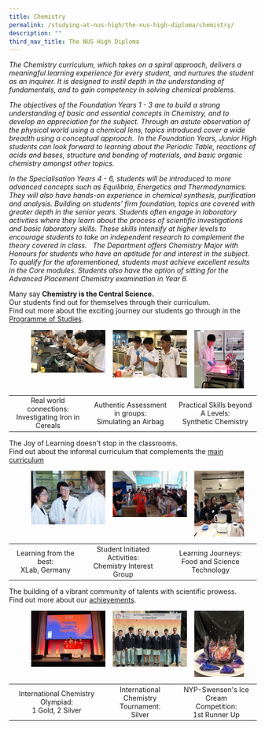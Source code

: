 ```yaml
---
title: Chemistry
permalink: /studying-at-nus-high/the-nus-high-diploma/chemistry/
description: ""
third_nav_title: The NUS High Diploma
---
```




_The Chemistry curriculum, which takes on a spiral approach, delivers a meaningful learning experience for every student, and nurtures the student as an inquirer. It is designed to instil depth in the understanding of fundamentals, and to gain competency in solving chemical problems._   

_The objectives of the Foundation Years 1 - 3 are to build a strong understanding of basic and essential concepts in Chemistry, and to develop an appreciation for the subject. Through an astute observation of the physical world using a chemical lens, topics introduced cover a wide breadth using a conceptual approach.  In the Foundation Years, Junior High students can look forward to learning about the Periodic Table, reactions of acids and bases, structure and bonding of materials, and basic organic chemistry amongst other topics._ 

_In the Specialisation Years 4 - 6, students will be introduced to more advanced concepts such as Equilibria, Energetics and Thermodynamics. They will also have hands-on experience in chemical synthesis, purification and analysis. Building on students’ firm foundation, topics are covered with greater depth in the senior years. Students often engage in laboratory activities where they learn about the process of scientific investigations and basic laboratory skills. These skills intensify at higher levels to encourage students to take on independent research to complement the theory covered in class.   The Department offers Chemistry Major with Honours for students who have an aptitude for and interest in the subject. To qualify for the aforementioned, students must achieve excellent results in the Core modules. Students also have the option of sitting for the Advanced Placement Chemistry examination in Year 6._

Many say **Chemistry is the Central Science.**<br>
Our students find out for themselves through their curriculum.<br>
Find out more about the exciting journey our students go through in the [Programme of Studies](https://staging.d1bl70m167uzkq.amplifyapp.com/studying-at-nus-high/the-nus-high-diploma/programme-of-studies/).

<p><a href="https://staging.d1bl70m167uzkq.amplifyapp.com/chemistry/wonderment-in-the-classroom/"><img src="/images/Chemistry/chem1.jpg" style="width:30%;margin-right:15px;margin-left:45px;" align = "left"></a></p>
<p><a href="https://staging.d1bl70m167uzkq.amplifyapp.com/chemistry/wonderment-in-the-classroom/"><img src="/images/Chemistry/chem2.jpg" style="width:30%;margin-right:15px;" align = "left"></a></p>
<p><a href="https://staging.d1bl70m167uzkq.amplifyapp.com/chemistry/wonderment-in-the-classroom/"><img src="/images/Chemistry/chem3.jpg" style="width:20%;margin-right:15px;" align = "left"></a></p>

<br clear="left">

|  |  |  |
|:---:|:---:|:---:|
| Real world connections:<br>Investigating Iron in Cereals | Authentic Assessment in groups:<br>Simulating an Airbag | Practical Skills beyond A Levels:<br>Synthetic Chemistry |

The Joy of Learning doesn't stop in the classrooms.<br>
Find out about the informal curriculum that complements the [main curriculum](https://staging.d1bl70m167uzkq.amplifyapp.com/chemistry/beyond-the-classroom/)

<p><a href="https://staging.d1bl70m167uzkq.amplifyapp.com/chemistry/beyond-the-classroom/"><img src="/images/chem4.jpg" style="width:30%;margin-right:15px;margin-left:45px;" align = "left"></a></p>
<p><a href="https://staging.d1bl70m167uzkq.amplifyapp.com/chemistry/beyond-the-classroom/"><img src="/images/chem5.jpg" style="width:30%;margin-right:15px;" align = "left"></a></p>
<p><a href="https://staging.d1bl70m167uzkq.amplifyapp.com/chemistry/beyond-the-classroom/"><img src="/images/chem6.jpg" style="width:20%;margin-right:15px;" align = "left"></a></p>

<br clear="left">

|  |  |  |
|:---:|:---:|:---:|
| Learning from the best:<br>XLab, Germany | Student Initiated Activities:<br>Chemistry Interest Group | Learning Journeys:<br>Food and Science Technology |

The building of a vibrant community of talents with scientific prowess.<br>
Find out more about our [achievements](https://staging.d1bl70m167uzkq.amplifyapp.com/our-dna/achievements/2019/).

<p><a href="https://staging.d1bl70m167uzkq.amplifyapp.com/our-dna/achievements/2019/"><img src="/images/chem7.jpg" style="width:30%;margin-right:15px;margin-left:45px;" align = "left"></a></p>
<p><a href="https://staging.d1bl70m167uzkq.amplifyapp.com/our-dna/achievements/2019/"><img src="/images/chem8.jpg" style="width:30%;margin-right:15px;" align = "left"></a></p>
<p><a href="https://staging.d1bl70m167uzkq.amplifyapp.com/our-dna/achievements/2019/"><img src="/images/chem9.jpg" style="width:20%;margin-right:15px;" align = "left"></a></p>

<br clear="left">

|  |  |  |
|:---:|:---:|:---:|
| International Chemistry Olympiad:<br>1 Gold, 2 Silver | International Chemistry<br>Tournament:<br>Silver | NYP-Swensen's Ice Cream<br>Competition:<br>1st Runner Up |